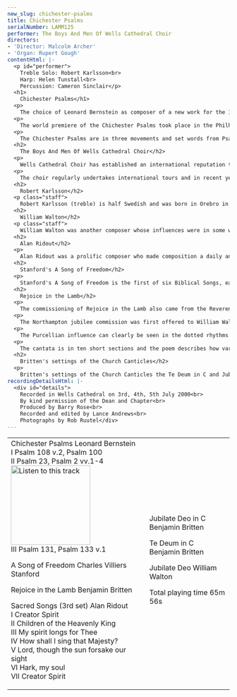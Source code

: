 ```yaml
---
new_slug: chichester-psalms
title: Chichester Psalms
serialNumber: LAMM125
performer: The Boys And Men Of Wells Cathedral Choir
directors:
- 'Director: Malcolm Archer'
- 'Organ: Rupert Gough'
contentHtml: |-
  <p id="performer">
    Treble Solo: Robert Karlsson<br>
    Harp: Helen Tunstall<br>
    Percussion: Cameron Sinclair</p>
  <h1>
    Chichester Psalms</h1>
  <p>
    The choice of Leonard Bernstein as composer of a new work for the 1965 Southern Cathedral's Festival at Chichester Cathedral was an inspired one, and the wisdom of the organist, John Birch, and the Dean, Walter Hussey in commissioning Bernstein ensured the creation of something different and exciting, a work which was destined to become firmly in the domain of significant choral compositions of the 20th century.</p>
  <p>
    The world premiere of the Chichester Psalms took place in the Philharmonic Hall, New York in 1965 with the composer conducting, followed by the performance in the Chichester Festival in July that year, conducted by John Birch. It quickly established itself as an enduringly popular work with choirs. Bernstein's stunning musicianship and instinctive talent as a composer had already been proven in his world famous works for the stage, most notably in West Side Story, a brilliant score which combines classical and popular styles in a clever, highly successful and racy manner. However, Bernstein as a composer for the church was a dimension waiting to be explored. Given his own Jewish roots, it is hardly surprising that he was attracted by the idea, nor surprising that he should choose the words of the Psalms and set them in Hebrew. Wisely, he provided two versions of the work, one for orchestra and a slimmed down, but no less effective, version for organ, harp and percussion.</p>
  <p>
    The Chichester Psalms are in three movements and set words from Psalms 108, 100, 23, 2 and Psalms 131 and 133. The work was Bernstein's first composition after his third Symphony, the Kaddish Symphony. Both works have strongly Jewish influences, but where the Symphony is full of tension and despair, the Chichester Psalms is serene and joyful. It is a strongly tonal work showing Bernstein's reaction against a period of experimentation with twelve tone music, an experiment which he ultimately discarded as being untrue to his own natural musical personality: 'It just wasn't my music, it wasn't honest'. The declamatory opening uses the interval of the seventh, (an interval that pervades both the first and last movements) followed by an extrovert and highly rhythmic setting of Psalm 100. The serene second movement is the setting of Psalm 23, and opens with a lyrical solo to be sung by either a boy or a counter-tenor. The chorus sopranos echo the solo song until the serenity is broken by the men's voices singing verses from Psalm 2; 'Why do the heathen so furiously rage together', though the calm mood of the opening returns later. After an opening prelude to the third movement, reflecting some of the discord and tension of the second movement, the tranquil mood returns with a hushed and flowing melody in 10/4, a setting of Psalm 131 and the first verse of Psalm 133. Here, perhaps for the first time in the work, we catch a glimpse of Bernstein the stage composer, with his bursting melodic exuberance. The work ends with quiet and peaceful unaccompanied singing of the words;'behold how good and joyful a thing it is; brethren to dwell together in unity'.</p>
  <h2>
    The Boys And Men Of Wells Cathedral Choir</h2>
  <p>
    Wells Cathedral Choir has established an international reputation through its many recordings, broadcasts and tours. The choir, which sings the daily services in the cathedral, has an extensive repertoire from all historical periods. The music foundation at Wells consists of 18 boy choristers and 18 girl choristers (two separate choirs) 9 vicars choral, 3 choral scholars and 3 organists. The history of the choir is as old as the building itself and records of the Vicars Choral go back to 1136. It is known that there were boys singing in Wells even earlier than that. In the fourteenth century, the Bishop provided the choir with a proper income and built Vicars Close, a unique mediaeval street which still exists today housing all the organists and choirmen. In recent years the choir has included choral scholars who are either gap year students or postgraduates who serve for one or two years.</p>
  <p>
    The choir regularly undertakes international tours and in recent years it has visited Canada, the USA, France, Italy, Germany, Brazil, Singapore and New Zealand. The Choir makes an average of two recordings each year, and the Vicars Choral have also produced several recordings on their own of both sacred and secular repertoire.</p>
  <h2>
    Robert Karlsson</h2>
  <p class="staff">
    Robert Karlsson (treble) is half Swedish and was born in Orebro in 1987. He comes from a musical family; his stepfather works in the music business and his grandmother was a professional singer in Sweden. He is the oldest of five children, and he lives in Highbridge in Somerset. Robert became a chorister at Wells Cathedral and a pupil at Wells Cathedral School in September 1996 and since then he has become a regular soloist with the choir as well as Deputy Head Chorister. He has twice been a finalist in the BBC Young Chorister of the Year competition and has already sung solos on several recordings with the Cathedral Choir. When Robert is not singing, he can be found enjoying a variety of sports including rugby, football, hockey and judo.</p>
  <h2>
    William Walton</h2>
  <p class="staff">
    William Walton was another composer whose influences were in some way shaped by English Cathedral Music. He entered the choir school at Christ Church, Oxford in 1912, where he remained for six years as both chorister and undergraduate. His earliest compositions date from this time, and his Jubilate Deo also has close Christ Church connections. It was written in 1972 for the English Bach Festival and given its first performance in the Cathedral under Simon Preston, with Stephen Darlington playing the organ. Walton was present to hear it. It is a rhythmically clear-cut and exuberant setting, with double choir writing at the opening, though the central section for soloists has a more gentle treatment for the words'Be ye sure that the Lord he is God'.</p>
  <h2>
    Alan Ridout</h2>
  <p>
    Alan Ridout was a prolific composer who made composition a daily and enjoyable discipline. His wide range of works include choral and organ music, chamber music, ballets, operettas and orchestral works. He also taught composition. For the majority of his working life, he lived in the shadow of cathedral music and never more fruitfully than in Canterbury, where his musical relationship with Allan Wicks was creative and productive. It was for him that he wrote his first and second sets of Sacred Songs. Alan Ridout was very drawn by the sound of different cathedral choirs with their own distinctive characteristics, and it was after hearing the sound of Guildford Cathedral boys under Barry Rose in a TV documentary about Ridout's work'Moses and the Red Sea', that he wrote his Sacred Songs, set 3 dedicating them to the Guildford choristers. Since Guildford Cathedral was dedicated to the Holy Spirit, Barry Rose suggested that a Whitsuntide theme would be appropriate, as exemplified in the opening song which is repeated at the end;'Creator Spirit, by whose Aid'.</p>
  <h2>
    Stanford's A Song of Freedom</h2>
  <p>
    Stanford's A Song of Freedom is the first of six Biblical Songs, each bearing a specific title; others include 'A Song of Peace' and 'A Song of Wisdom'. They were published in 1909 and'A Song of Freedom' was written for the voice of baritone Harry Plunket Greene (1865-1936) who was a good friend of Stanford's. It sets verses 1-4 and 5-7 from Psalm 126 as two verses each followed by the refrain 'whereof we rejoice'. Stanford intended each of these songs to be followed by an arrangement of a well-known hymn, in this case;'Let us with a gladsome mind'</p>
  <h2>
    Rejoice in the Lamb</h2>
  <p>
    The commissioning of Rejoice in the Lamb also came from the Reverend Walter Hussey, then vicar of St Matthew's Church, Northampton, who was looking for a commissioned work to celebrate the jubilee of the building in 1943. Hussey, always a great patron of the arts, commissioned not only from composers but also artists and sculptors while he was at Northampton. These included Henry Moore and Graham Sutherland and later, when he was Dean of Chichester, John Piper amongst others.</p>
  <p>
    The Northampton jubilee commission was first offered to William Walton, who declined, whereupon it was offered to Benjamin Britten, who accepted. This festival cantata is scored for soloists, choir and organ and Britten chooses words from the rambling and chaotic, yet highly visionary poem Jubilate Agno by Christopher Smart, written while Smart was in a mental institution. It had been published for the first time in 1939 and Britten was introduced to it while he was in America. As Peter Porter observed:'Smart captures in his poem an innocence known only perhaps to children and the benignly insane, and in doing so shows the rest of us... that heaven does indeed lie about us'. Humphrey Carpenter, Britten's biographer, describes Rejoice in the Lamb as standing as a pair and in relation to Serenade as A Ceremony of Carols does to Hymn to St. Cecilia. '....the influence of Purcell is perceptible for the first time in Britten's music. Once more innocence is depicted in musical simplicity'.</p>
  <p>
    The Purcellian influence can clearly be seen in the dotted rhythms of the Hallelujah section. It is the sheer economy of musical means which makes this work so magical. There is never a wasted note and the opening of the work is simplicity itself, with unison writing which rarely moves away from middle C, the note which is the start of every child's musical knowledge.</p>
  <p>
    The cantata is in ten short sections and the poem describes how various aspects of creation worship God, each in their own fashion. The lyrical writing for 'my cat Jeoffry' is given to a boy soloist, and the organ accompaniment paints with vivid colour the feline athleticism of the cat 'wreathing his body seven times round with elegant quickness'. Equally athletic is the mouse, sung by the alto, whilst calm and poetic are the flowers, lyrically painted by the tenor soloist. Smart personifies the flower as 'glorifying God' and 'the root parries the adversary' whilst Britten's music responds with sublime integrity. Smart also describes his own suffering and likens the misunderstanding and mistreatment he has suffered to the suffering of Christ, though Christ's deliverance from these is an occasion to praise him. The bass solo in the eighth section describes four letters of the alphabet (ÔH is a spirit' being a pun on 'aspirate') and the ninth section for full chorus describes the musical instruments and how they praise God, before the Hallelujah section returns to finish the work.</p>
  <h2>
    Britten's settings of the Church Canticles</h2>
  <p>
    Britten's settings of the Church Canticles the Te Deum in C and Jubilate Deo though written at separate times, work well as a pair, since they are in the same key. The Te Deum was written for Maurice Vinden and the choir of St Mark's, North Audley Street, London, and the Jubilate for the choir of St. George's Chapel, Windsor, at the request of H.R.H. the Duke of Edinburgh. Britten's ingenious and original treatment of these texts reflects the musical imagination of a man unhampered by the sound of other familiar settings. Since he was not a church musician, he was able to approach these commissions from an entirely fresh viewpoint, and in so doing he created two enduring masterpieces. Again, musical simplicity is the key, and never more effectively than in the opening of the Te Deum in C which is built entirely on various inversions of a C major chord. The words'Thou art the King of glory, O Christ' are seen through the eyes of a child, with a hauntingly lyrical treble solo. The vocal writing throughout the work is always colourfully and perfectly matched to the words, and the organ part is always supportive, effective and never lacking in interest. The charming Jubilate Deo is a concise and vivacious setting with a lively accompaniment and the bell-like opening consists of answering phrases from the upper and lower voices.</p>
recordingDetailsHtml: |-
  <div id="details">
    Recorded in Wells Cathedral on 3rd, 4th, 5th July 2000<br>
    By kind permission of the Dean and Chapter<br>
    Produced by Barry Rose<br>
    Recorded and edited by Lance Andrews<br>
    Photographs by Rob Ruutel</div>
---
```


<table class="tracktable">
  <tbody>
    <tr>
      <td class="column1">
        <span class="trackname">Chichester Psalms </span> <span class="composer">Leonard Bernstein</span><br>
        <span class="trackname"> I Psalm 108 v.2, Psalm 100</span><br>
        <span class="composer"> </span> <span class="trackname">II Psalm 23, Psalm 2 vv.1-4</span><a href="cliplinks/chichest%20.ram"><img alt="Listen to this track" src="/web/20160702100723im_/http://www.lammas.co.uk/node/images/listen.gif" width="180"></a><br>
        <span class="trackname"> III Psalm 131, Psalm 133 v.1</span>
        <p>
          <span class="trackname">A Song of Freedom </span> <span class="composer">Charles Villiers Stanford</span></p>
        <p>
          <span class="trackname">Rejoice in the Lamb </span> <span class="composer">Benjamin Britten</span></p>
        <p>
          <span class="trackname">Sacred Songs (3rd set) </span> <span class="composer">Alan Ridout</span><br>
          <span class="trackname"> I Creator Spirit</span><br>
          <span class="composer"> </span> <span class="trackname">II Children of the Heavenly King<br>
            III My spirit longs for Thee<br>
            IV How shall I sing that Majesty?<br>
            V Lord, though the sun forsake our sight<br>
            VI Hark, my soul<br>
            VII Creator Spirit</span></p>
      </td>
      <td class="column2">
        <span class="trackname">Jubilate Deo in C </span><span class="composer">Benjamin Britten</span>
        <p>
          <span class="trackname">Te Deum in C </span><span class="composer">Benjamin Britten</span></p>
        <p>
          <span class="trackname">Jubilate Deo </span><span class="composer">William Walton</span></p>
        <p>
          <span id="playingtime">Total playing time 65m 56s</span></p>
      </td>
    </tr>
  </tbody>
</table>

